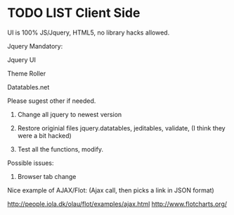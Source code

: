 TODO LIST Client Side
=========

UI is 100% JS/Jquery, HTML5, no library hacks allowed. 

Jquery Mandatory:

  Jquery UI
  
  Theme Roller
  
  Datatables.net
  

Please sugest other if needed.


1. Change all jquery to newest version

2. Restore originial files jquery.datatables, jeditables, validate, (I think they were a bit hacked)

3. Test all the functions, modify.

Possible issues: 

1. Browser tab change

Nice example of AJAX/Flot: (Ajax call, then picks a link in JSON format)

http://people.iola.dk/olau/flot/examples/ajax.html
http://www.flotcharts.org/

